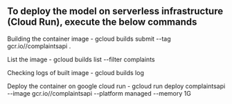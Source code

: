 
To deploy the model on serverless infrastructure (Cloud Run), execute the below commands
------------------------------------------------------------------------------------------

Building the container image - gcloud builds submit --tag gcr.io/<your GCP project>/complaintsapi .

List the image - gcloud builds list --filter complaints

Checking logs of built image - gcloud builds log <container id from list command above>

Deploy the container on google cloud run - gcloud run deploy complaintsapi --image gcr.io/<your GCP project>/complaintsapi --platform managed --memory 1G
  
